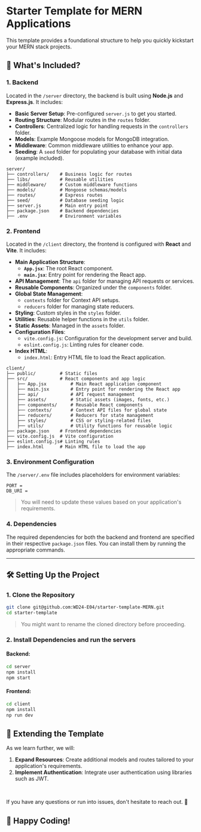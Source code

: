 # Starter Template for MERN Applications

This template provides a foundational structure to help you quickly kickstart your MERN stack projects.

## 🌟 What's Included?

### 1. **Backend**

Located in the `/server` directory, the backend is built using **Node.js** and **Express.js**. It includes:

- **Basic Server Setup**: Pre-configured `server.js` to get you started.
- **Routing Structure**: Modular routes in the `routes` folder.
- **Controllers**: Centralized logic for handling requests in the `controllers` folder.
- **Models**: Example Mongoose models for MongoDB integration.
- **Middleware**: Common middleware utilities to enhance your app.
- **Seeding**: A `seed` folder for populating your database with initial data (example included).

```
server/
├── controllers/    # Business logic for routes
├── libs/           # Reusable utilities
├── middleware/     # Custom middleware functions
├── models/         # Mongoose schemas/models
├── routes/         # Express routes
├── seed/           # Database seeding logic
├── server.js       # Main entry point
├── package.json    # Backend dependencies
├── .env            # Environment variables
```

### 2. **Frontend**

Located in the `/client` directory, the frontend is configured with **React** and **Vite**. It includes:

- **Main Application Structure**:
  - **`App.jsx`**: The root React component.
  - **`main.jsx`**: Entry point for rendering the React app.
- **API Management**: The `api` folder for managing API requests or services.
- **Reusable Components**: Organized under the `components` folder.
- **Global State Management**:
  - `contexts` folder for Context API setups.
  - `reducers` folder for managing state reducers.
- **Styling**: Custom styles in the `styles` folder.
- **Utilities**: Reusable helper functions in the `utils` folder.
- **Static Assets**: Managed in the `assets` folder.
- **Configuration Files**:
  - `vite.config.js`: Configuration for the development server and build.
  - `eslint.config.js`: Linting rules for cleaner code.
- **Index HTML**:
  - `index.html`: Entry HTML file to load the React application.

```
client/
├── public/         # Static files
├── src/            # React components and app logic
│   ├── App.jsx         # Main React application component
│   ├── main.jsx        # Entry point for rendering the React app
│   ├── api/            # API request management
│   ├── assets/         # Static assets (images, fonts, etc.)
│   ├── components/     # Reusable React components
│   ├── contexts/       # Context API files for global state
│   ├── reducers/       # Reducers for state management
│   ├── styles/         # CSS or styling-related files
│   ├── utils/          # Utility functions for reusable logic
├── package.json    # Frontend dependencies
├── vite.config.js  # Vite configuration
├── eslint.config.js# Linting rules
├── index.html      # Main HTML file to load the app
```

### 3. **Environment Configuration**

The `/server/.env` file includes placeholders for environment variables:

```env
PORT =
DB_URI =
```

> You will need to update these values based on your application's requirements.

### 4. **Dependencies**

The required dependencies for both the backend and frontend are specified in their respective `package.json` files. You can install them by running the appropriate commands.

---

## 🛠️ Setting Up the Project

### 1. Clone the Repository

```bash
git clone git@github.com:WD24-E04/starter-template-MERN.git
cd starter-template
```

> You might want to rename the cloned directory before proceeding.

### 2. Install Dependencies and run the servers

#### Backend:

```bash
cd server
npm install
npm start
```

#### Frontend:

```bash
cd client
npm install
np run dev
```

## 🌱 Extending the Template

As we learn further, we will:

1. **Expand Resources**: Create additional models and routes tailored to your application's requirements.
2. **Implement Authentication**: Integrate user authentication using libraries such as JWT.

<br/>

If you have any questions or run into issues, don't hesitate to reach out. 🌈

## 🎉 Happy Coding!
